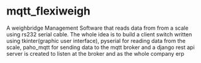 # mqtt_flexiweigh

A weighbridge Management Software that reads data from from a scale using rs232 serial cable.
The whole idea is to build a client switch written using tkinter(graphic user interface), pyserial 
for reading data from the scale, paho_mqtt for sending data to the mqtt broker and a django rest api 
server is created to listen at the broker and as the whole company erp
